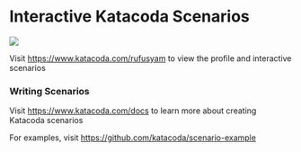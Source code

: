 # Interactive Katacoda Scenarios

[![](http://shields.katacoda.com/katacoda/rufusyam/count.svg)](https://www.katacoda.com/rufusyam "Get your profile on Katacoda.com")

Visit https://www.katacoda.com/rufusyam to view the profile and interactive scenarios

### Writing Scenarios
Visit https://www.katacoda.com/docs to learn more about creating Katacoda scenarios

For examples, visit https://github.com/katacoda/scenario-example
